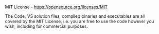 MIT License - https://opensource.org/licenses/MIT

The Code, VS solution files, compiled binaries and executables are all covered by the MIT License, i.e. you are free to use the code however you wish, including for commercial purposes. 
